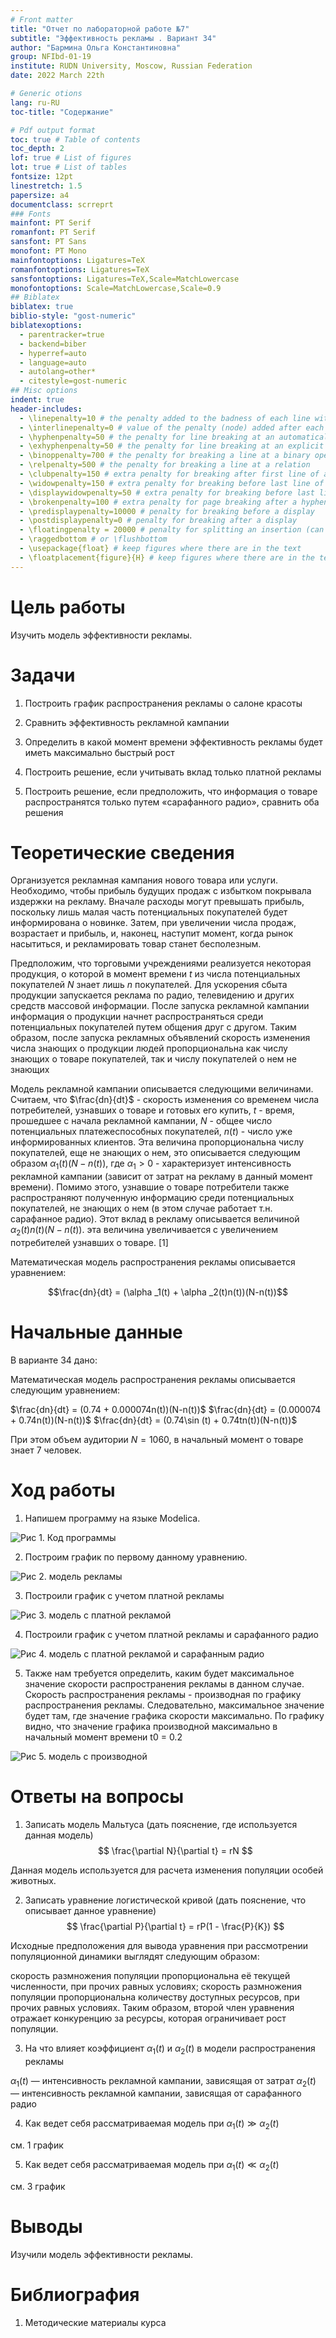```yaml
---
# Front matter
title: "Отчет по лабораторной работе №7"
subtitle: "Эффективность рекламы . Вариант 34"
author: "Бармина Ольга Константиновна"
group: NFIbd-01-19
institute: RUDN University, Moscow, Russian Federation
date: 2022 March 22th

# Generic otions
lang: ru-RU
toc-title: "Содержание"

# Pdf output format
toc: true # Table of contents
toc_depth: 2
lof: true # List of figures
lot: true # List of tables
fontsize: 12pt
linestretch: 1.5
papersize: a4
documentclass: scrreprt
### Fonts
mainfont: PT Serif
romanfont: PT Serif
sansfont: PT Sans
monofont: PT Mono
mainfontoptions: Ligatures=TeX
romanfontoptions: Ligatures=TeX
sansfontoptions: Ligatures=TeX,Scale=MatchLowercase
monofontoptions: Scale=MatchLowercase,Scale=0.9
## Biblatex
biblatex: true
biblio-style: "gost-numeric"
biblatexoptions:
  - parentracker=true
  - backend=biber
  - hyperref=auto
  - language=auto
  - autolang=other*
  - citestyle=gost-numeric
## Misc options
indent: true
header-includes:
  - \linepenalty=10 # the penalty added to the badness of each line within a paragraph (no associated penalty node) Increasing the value makes tex try to have fewer lines in the paragraph.
  - \interlinepenalty=0 # value of the penalty (node) added after each line of a paragraph.
  - \hyphenpenalty=50 # the penalty for line breaking at an automatically inserted hyphen
  - \exhyphenpenalty=50 # the penalty for line breaking at an explicit hyphen
  - \binoppenalty=700 # the penalty for breaking a line at a binary operator
  - \relpenalty=500 # the penalty for breaking a line at a relation
  - \clubpenalty=150 # extra penalty for breaking after first line of a paragraph
  - \widowpenalty=150 # extra penalty for breaking before last line of a paragraph
  - \displaywidowpenalty=50 # extra penalty for breaking before last line before a display math
  - \brokenpenalty=100 # extra penalty for page breaking after a hyphenated line
  - \predisplaypenalty=10000 # penalty for breaking before a display
  - \postdisplaypenalty=0 # penalty for breaking after a display
  - \floatingpenalty = 20000 # penalty for splitting an insertion (can only be split footnote in standard LaTeX)
  - \raggedbottom # or \flushbottom
  - \usepackage{float} # keep figures where there are in the text
  - \floatplacement{figure}{H} # keep figures where there are in the text
---
```


# Цель работы

Изучить модель эффективности рекламы.

# Задачи

1. Построить график распространения рекламы о салоне красоты 

2. Сравнить эффективность рекламной кампании

3. Определить в какой момент времени эффективность рекламы будет иметь максимально быстрый рост  

4. Построить решение, если учитывать вклад только платной рекламы 

5. Построить решение, если предположить, что информация о товаре распространятся только путем «сарафанного радио», сравнить оба решения 

# Теоретические сведения

Организуется рекламная кампания нового товара или услуги. Необходимо, чтобы прибыль будущих продаж с избытком покрывала издержки на рекламу. Вначале расходы могут превышать прибыль, поскольку лишь малая часть потенциальных покупателей будет информирована о новинке. Затем, при увеличении числа продаж, возрастает и прибыль, и, наконец, наступит момент, когда рынок насытиться, и рекламировать товар станет бесполезным.

Предположим, что торговыми учреждениями реализуется некоторая продукция, о которой в момент времени $t$ из числа потенциальных покупателей $N$ знает лишь $n$ покупателей. Для ускорения сбыта продукции запускается реклама по радио, телевидению и других средств массовой информации. После запуска рекламной кампании информация о продукции начнет распространяться среди потенциальных покупателей путем общения друг с другом. Таким образом, после запуска рекламных объявлений скорость изменения числа знающих о продукции людей пропорциональна как числу знающих о товаре покупателей, так и числу покупателей о нем не знающих

Модель рекламной кампании описывается следующими величинами. Считаем, что $\frac{dn}{dt}$ - скорость изменения со временем числа потребителей, узнавших о товаре и готовых его купить, $t$ - время, прошедшее с начала рекламной кампании, $N$ - общее число потенциальных платежеспособных покупателей, $n(t)$ - число уже информированных клиентов. Эта величина пропорциональна числу покупателей, еще не знающих о нем, это описывается следующим образом $\alpha _1(t)(N-n(t))$, где $\alpha _1>0$ - характеризует интенсивность рекламной кампании (зависит от затрат на рекламу в данный момент времени). Помимо этого, узнавшие о товаре потребители также распространяют полученную информацию среди потенциальных покупателей, не знающих о нем (в этом случае работает т.н. сарафанное радио). Этот вклад в рекламу описывается величиной $\alpha _2(t)n(t)(N-n(t))$. эта величина увеличивается с увеличением потребителей узнавших о товаре. [1]

Математическая модель распространения рекламы описывается уравнением:

$$\frac{dn}{dt} = (\alpha _1(t) + \alpha _2(t)n(t))(N-n(t))$$

# Начальные данные

В варианте 34 дано:

Математическая модель распространения рекламы описывается следующим уравнением:

$\frac{dn}{dt} = (0.74 + 0.000074n(t))(N-n(t))$
$\frac{dn}{dt} = (0.000074 + 0.74n(t))(N-n(t))$
$\frac{dn}{dt} = (0.74\sin (t) + 0.74tn(t))(N-n(t))$

При этом объем аудитории $N = 1060$, в начальный момент о товаре знает 7 человек.

# Ход работы

1. Напишем программу на языке Modelica.

![Рис 1. Код программы](images/Zh3s54W3pe.jpg)

2. Построим график по первому данному уравнению.

![Рис 2. модель рекламы](images/Z9AlETnDb0.jpg)

3. Построили график с учетом платной рекламы

![Рис 3. модель с платной рекламой](images/T2xD5qqXNt.jpg)

4. Построили график с учетом платной рекламы и сарафанного радио

![Рис 4. модель с платной рекламой и сарафанным радио](images/Z7qHVtNeo6.jpg)

5. Также нам требуется определить, каким будет максимальное значение скорости распространения рекламы в данном случае. Скорость распространения рекламы - производная по графику распространения рекламы. Следовательно, максимальное значение будет там, где значение графика скорости максимально. По графику видно, что значение графика производной максимально в начальный момент времени t0 = 0.2

![Рис 5. модель с производной](images/smkPUeXm29.jpg)

# Ответы на вопросы

1. Записать модель Мальтуса (дать пояснение, где используется данная модель)
$$ \frac{\partial N}{\partial t} = rN $$

Данная модель используется для расчета изменения популяции особей животных.

2. Записать уравнение логистической кривой (дать пояснение, что описывает данное уравнение)
$$ \frac{\partial P}{\partial t} = rP(1 - \frac{P}{K}) $$

Исходные предположения для вывода уравнения при рассмотрении популяционной динамики выглядят следующим образом:

скорость размножения популяции пропорциональна её текущей численности, при прочих равных условиях;
скорость размножения популяции пропорциональна количеству доступных ресурсов, при прочих равных условиях. Таким образом, второй член уравнения отражает конкуренцию за ресурсы, которая ограничивает рост популяции.

3. На что влияет коэффициент $\alpha_1(t)$ и $\alpha_2(t)$ в модели распространения рекламы

$\alpha_1(t)$ — интенсивность рекламной кампании, зависящая от затрат
$\alpha_2(t)$ — интенсивность рекламной кампании, зависящая от сарафанного радио

4. Как ведет себя рассматриваемая модель при $\alpha_1(t) \gg \alpha_2(t)$

см. 1 график

5. Как ведет себя рассматриваемая модель при $\alpha_1(t) \ll \alpha_2(t)$

см. 3 график

# Выводы

Изучили модель эффективности рекламы.

# Библиография

1. Методические материалы курса